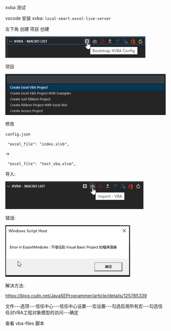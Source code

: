 xvba 测试

vscode 安装 xvba: `local-smart.excel-live-server`

左下角 创建 项目 
创建

![](./imgs/1.png)


项目

![](./imgs/2.png)

修改

`config.json`


` "excel_file": "index.xlsb",`

->

` "excel_file": "test_vba.xlsm",`

导入:

![](./imgs/3.png)

错误:

![](./imgs/4.png)

解决方法:

https://blog.csdn.net/JavaSEProgrammer/article/details/125785339

文件---选项---信任中心---信任中心设置---宏设置---勾选启用所有宏---勾选信任对VBA工程对象模型的访问---确定

查看 vba-files 脚本